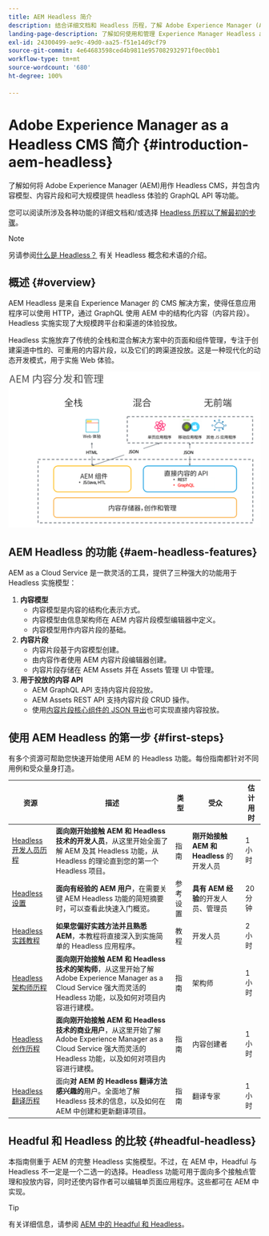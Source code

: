 ```yaml
---
title: AEM Headless 简介
description: 结合详细文档和 Headless 历程，了解 Adobe Experience Manager (AEM) 作为 Headless CMS 的情况。 了解内容模型、内容片段和 GraphQL API 等功能如何用于增强 Headless 体验。
landing-page-description: 了解如何使用和管理 Experience Manager Headless as a Cloud Service。
exl-id: 24300499-ae9c-49d0-aa25-f51e14d9cf79
source-git-commit: 4e64683598ced4b9811e957082932971f0ec0bb1
workflow-type: tm+mt
source-wordcount: '680'
ht-degree: 100%

---
```



# Adobe Experience Manager as a Headless CMS 简介 {#introduction-aem-headless}

了解如何将 Adobe Experience Manager (AEM)用作 Headless CMS，并包含内容模型、内容片段和可大规模提供 headless 体验的 GraphQL API 等功能。

您可以阅读所涉及各种功能的详细文档和/或选择 [Headless 历程以了解最初的步骤](#first-steps)。

>[!NOTE]
>
>另请参阅[什么是 Headless？](/help/headless/what-is-headless.md) 有关 Headless 概念和术语的介绍。

## 概述 {#overview}

AEM Headless 是来自 Experience Manager 的 CMS 解决方案，使得任意应用程序可以使用 HTTP，通过 GraphQL 使用 AEM 中的结构化内容（内容片段）。Headless 实施实现了大规模跨平台和渠道的体验投放。

Headless 实施放弃了传统的全栈和混合解决方案中的页面和组件管理，专注于创建渠道中性的、可重用的内容片段，以及它们的跨渠道投放。这是一种现代化的动态开发模式，用于实施 Web 体验。

![AEM 实施模型](assets/aem-implementation-models.png)

## AEM Headless 的功能 {#aem-headless-features}

AEM as a Cloud Service 是一款灵活的工具，提供了三种强大的功能用于 Headless 实施模型：

1. **内容模型**
   * 内容模型是内容的结构化表示方式。
   * 内容模型由信息架构师在 AEM 内容片段模型编辑器中定义。
   * 内容模型用作内容片段的基础。
1. **内容片段**
   * 内容片段基于内容模型创建。
   * 由内容作者使用 AEM 内容片段编辑器创建。
   * 内容片段存储在 AEM Assets 并在 Assets 管理 UI 中管理。
1. **用于投放的内容 API**
   * AEM GraphQL API 支持内容片段投放。
   * AEM Assets REST API 支持内容片段 CRUD 操作。
   * 使用[内容片段核心组件的 JSON 导出](https://experienceleague.adobe.com/docs/experience-manager-core-components/using/components/content-fragment-component.html?lang=zh-Hans)也可实现直接内容投放。

## 使用 AEM Headless 的第一步 {#first-steps}

有多个资源可帮助您快速开始使用 AEM 的 Headless 功能。每份指南都针对不同用例和受众量身打造。

| 资源 | 描述 | 类型 | 受众 | 估计用时 |
|---|---|---|---|---|
| [Headless 开发人员历程](/help/journey-headless/developer/overview.md) | **面向刚开始接触 AEM 和 Headless 技术的开发人员**，从这里开始全面了解 AEM 及其 Headless 功能，从 Headless 的理论直到您的第一个 Headless 项目。 | 指南 | **刚开始接触 AEM 和 Headless** 的开发人员 | 1 小时 |
| [Headless 设置](/help/headless/setup/introduction.md) | **面向有经验的 AEM 用户**，在需要关键 AEM Headless 功能的简短摘要时，可以查看此快速入门概览。 | 参考设置 | **具有 AEM 经验**&#x200B;的开发人员、管理员 | 20 分钟 |
| [Headless 实践教程](https://experienceleague.adobe.com/docs/experience-manager-learn/getting-started-with-aem-headless/graphql/multi-step/overview.html?lang=zh-Hans) | **如果您偏好实践方法并且熟悉 AEM**，本教程将直接深入到实施简单的 Headless 应用程序。 | 教程 | 开发人员 | 2 小时 |
| [Headless 架构师历程](/help/journey-headless/architect/overview.md) | **面向刚开始接触 AEM 和 Headless 技术的架构师**，从这里开始了解 Adobe Experience Manager as a Cloud Service 强大而灵活的 Headless 功能，以及如何对项目内容进行建模。 | 指南 | 架构师 | 1 小时 |
| [Headless 创作历程](/help/journey-headless/author/overview.md) | **面向刚开始接触 AEM 和 Headless 技术的商业用户**，从这里开始了解 Adobe Experience Manager as a Cloud Service 强大而灵活的 Headless 功能，以及如何对项目内容进行建模。 | 指南 | 内容创建者 | 1 小时 |
| [Headless 翻译历程](/help/journey-headless/translation/overview.md) | 面向&#x200B;**对 AEM 的 Headless 翻译方法感兴趣的**&#x200B;用户。全面地了解 Headless 技术的信息，以及如何在 AEM 中创建和更新翻译项目。 | 指南 | 翻译专家 | 1 小时 |

## Headful 和 Headless 的比较 {#headful-headless}

本指南侧重于 AEM 的完整 Headless 实施模型。不过，在 AEM 中，Headful 与 Headless 不一定是一个二选一的选择。Headless 功能可用于面向多个接触点管理和投放内容，同时还使内容作者可以编辑单页面应用程序。这些都可在 AEM 中实现。

>[!TIP]
>
>有关详细信息，请参阅 [AEM 中的 Headful 和 Headless](/help/implementing/developing/headful-headless.md)。